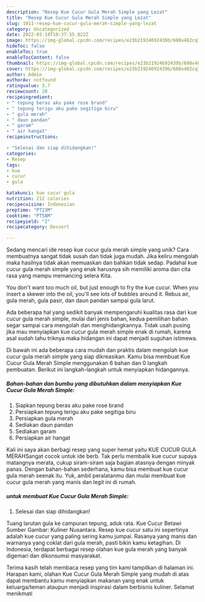 ```yaml
---
description: "Resep Kue Cucur Gula Merah Simple yang Lezat"
title: "Resep Kue Cucur Gula Merah Simple yang Lezat"
slug: 1011-resep-kue-cucur-gula-merah-simple-yang-lezat
category: Uncategorized
date: 2022-03-18T19:37:55.822Z
image: https://img-global.cpcdn.com/recipes/e23b21924692439b/680x482cq70/kue-cucur-gula-merah-simple-foto-resep-utama.jpg
hideToc: false
enableToc: true
enableTocContent: false
thumbnail: https://img-global.cpcdn.com/recipes/e23b21924692439b/680x482cq70/kue-cucur-gula-merah-simple-foto-resep-utama.jpg
cover: https://img-global.cpcdn.com/recipes/e23b21924692439b/680x482cq70/kue-cucur-gula-merah-simple-foto-resep-utama.jpg
author: Admin
authorAv: notfound
ratingvalue: 3.7
reviewcount: 20
recipeingredient:
- " tepung beras aku pake rose brand"
- " tepung terigu aku pake segitiga biru"
- " gula merah"
- " daun pandan"
- " garam"
- " air hangat"
recipeinstructions:

- "Selesai dan siap dihidangkan!"
categories:
- Resep
tags:
- kue
- cucur
- gula

katakunci: kue cucur gula 
nutrition: 212 calories
recipecuisine: Indonesian
preptime: "PT23M"
cooktime: "PT58M"
recipeyield: "2"
recipecategory: Dessert

---
```





Sedang mencari ide resep kue cucur gula merah simple yang unik? Cara membuatnya sangat tidak susah dan tidak juga mudah. Jika keliru mengolah maka hasilnya tidak akan memuaskan dan bahkan tidak sedap. Padahal kue cucur gula merah simple yang enak harusnya sih memiliki aroma dan cita rasa yang mampu memancing selera Kita.





You don&#39;t want too much oil, but just enough to fry the kue cucur. When you insert a skewer into the oil, you&#39;ll see lots of bubbles around it. Rebus air, gula merah, gula pasir, dan daun pandan sampai gula larut.

Ada beberapa hal yang sedikit banyak mempengaruhi kualitas rasa dari kue cucur gula merah simple, mulai dari jenis bahan, kedua pemilihan bahan segar sampai cara mengolah dan menghidangkannya. Tidak usah pusing jika mau menyiapkan kue cucur gula merah simple enak di rumah, karena asal sudah tahu triknya maka hidangan ini dapat menjadi suguhan istimewa.






Di bawah ini ada beberapa cara mudah dan praktis dalam mengolah kue cucur gula merah simple yang siap dikreasikan. Kamu bisa membuat Kue Cucur Gula Merah Simple menggunakan 6 bahan dan 0 langkah pembuatan. Berikut ini langkah-langkah untuk menyiapkan hidangannya.

<!--inarticleads1-->

##### Bahan-bahan dan bumbu yang dibutuhkan dalam menyiapkan Kue Cucur Gula Merah Simple:

1. Siapkan  tepung beras aku pake rose brand
1. Persiapkan  tepung terigu aku pake segitiga biru
1. Persiapkan  gula merah
1. Sediakan  daun pandan
1. Sediakan  garam
1. Persiapkan  air hangat


Kali ini saya akan berbagi resep yang super hemat yaitu KUE CUCUR GULA MERAHSangat cocok untuk ide berb. Tak perlu membalik kue cucur supaya matangnya merata, cukup siram-siram saja bagian atasnya dengan minyak panas. Dengan bahan-bahan sederhana, kamu bisa membuat kue cucur gula merah seenak itu. Yuk, ambil peralatanmu dan mulai membuat kue cucur gula merah yang manis dan legit ini di rumah. 

<!--inarticleads2-->

#####  untuk membuat Kue Cucur Gula Merah Simple:


1. Selesai dan siap dihidangkan!

Tuang larutan gula ke campuran tepung, aduk rata. Kue Cucur Betawi Sumber Gambar: Kuliner Nusantara. Resep kue cucur satu ini sepertinya adalah kue cucur yang paling sering kamu jumpai. Rasanya yang manis dan warnanya yang coklat dari gula merah, pasti bikin kamu ketagihan. Di Indonesia, terdapat berbagai resep olahan kue gula merah yang banyak digemari dan dikonsumsi masyarakat. 

Terima kasih telah membaca resep yang tim kami tampilkan di halaman ini. Harapan kami, olahan Kue Cucur Gula Merah Simple yang mudah di atas dapat membantu kamu menyiapkan makanan yang enak untuk keluarga/teman ataupun menjadi inspirasi dalam berbisnis kuliner. Selamat menikmati
